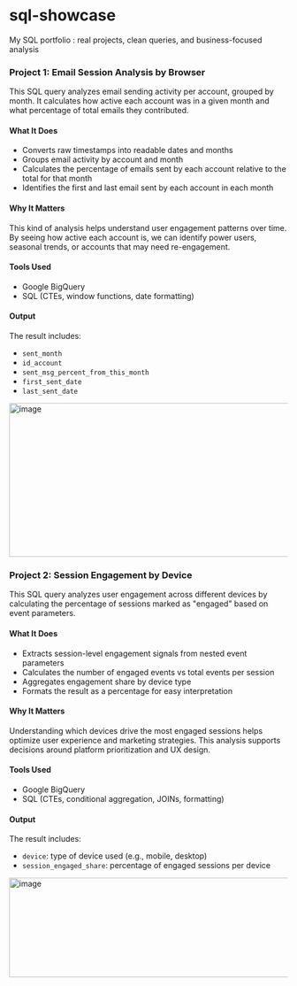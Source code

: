 # sql-showcase
My SQL portfolio : real projects, clean queries, and business-focused analysis

### Project 1: Email Session Analysis by Browser

This SQL query analyzes email sending activity per account, grouped by month. It calculates how active each account was in a given month and what percentage of total emails they contributed.

#### What It Does

- Converts raw timestamps into readable dates and months
- Groups email activity by account and month
- Calculates the percentage of emails sent by each account relative to the total for that month
- Identifies the first and last email sent by each account in each month

#### Why It Matters

This kind of analysis helps understand user engagement patterns over time. By seeing how active each account is, we can identify power users, seasonal trends, or accounts that may need re-engagement.

#### Tools Used

- Google BigQuery
- SQL (CTEs, window functions, date formatting)

#### Output

The result includes:
- `sent_month`
- `id_account`
- `sent_msg_percent_from_this_month`
- `first_sent_date`
- `last_sent_date`

<img width="697" height="278" alt="image" src="https://github.com/user-attachments/assets/dcdaa7ce-b7ea-47cd-880a-c313b5e8750b" />

### Project 2: Session Engagement by Device

This SQL query analyzes user engagement across different devices by calculating the percentage of sessions marked as "engaged" based on event parameters.

#### What It Does

- Extracts session-level engagement signals from nested event parameters
- Calculates the number of engaged events vs total events per session
- Aggregates engagement share by device type
- Formats the result as a percentage for easy interpretation

#### Why It Matters

Understanding which devices drive the most engaged sessions helps optimize user experience and marketing strategies. This analysis supports decisions around platform prioritization and UX design.

#### Tools Used

- Google BigQuery
- SQL (CTEs, conditional aggregation, JOINs, formatting)

#### Output

The result includes:
- `device`: type of device used (e.g., mobile, desktop)
- `session_engaged_share`: percentage of engaged sessions per device

<img width="711" height="180" alt="image" src="https://github.com/user-attachments/assets/126e5350-7ab7-4a4a-b672-a06836f29166" />

